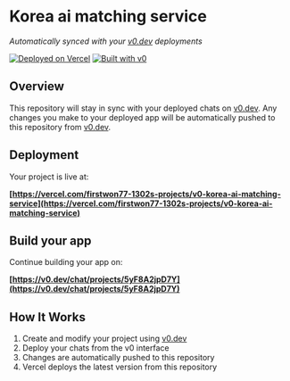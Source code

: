 # Korea ai matching service

*Automatically synced with your [v0.dev](https://v0.dev) deployments*

[![Deployed on Vercel](https://img.shields.io/badge/Deployed%20on-Vercel-black?style=for-the-badge&logo=vercel)](https://vercel.com/firstwon77-1302s-projects/v0-korea-ai-matching-service)
[![Built with v0](https://img.shields.io/badge/Built%20with-v0.dev-black?style=for-the-badge)](https://v0.dev/chat/projects/5yF8A2jpD7Y)

## Overview

This repository will stay in sync with your deployed chats on [v0.dev](https://v0.dev).
Any changes you make to your deployed app will be automatically pushed to this repository from [v0.dev](https://v0.dev).

## Deployment

Your project is live at:

**[https://vercel.com/firstwon77-1302s-projects/v0-korea-ai-matching-service](https://vercel.com/firstwon77-1302s-projects/v0-korea-ai-matching-service)**

## Build your app

Continue building your app on:

**[https://v0.dev/chat/projects/5yF8A2jpD7Y](https://v0.dev/chat/projects/5yF8A2jpD7Y)**

## How It Works

1. Create and modify your project using [v0.dev](https://v0.dev)
2. Deploy your chats from the v0 interface
3. Changes are automatically pushed to this repository
4. Vercel deploys the latest version from this repository
